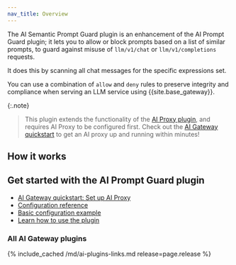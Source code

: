 ```yaml
---
nav_title: Overview
---
```


The AI Semantic Prompt Guard plugin is an enhancement of the AI Prompt Guard plugin; it lets you to allow or block prompts based on a list of similar prompts, to guard against misuse of `llm/v1/chat` or `llm/v1/completions` requests.

It does this by scanning all chat messages for the specific expressions set.

You can use a combination of `allow` and `deny` rules to preserve integrity and compliance when serving an LLM service using {{site.base_gateway}}.

{:.note}
> This plugin extends the functionality of the [AI Proxy plugin](/hub/kong-inc/ai-proxy/), and requires AI Proxy to be configured first. 
Check out the [AI Gateway quickstart](/gateway/latest/get-started/ai-gateway/) to get an AI proxy up and running within minutes!

## How it works



## Get started with the AI Prompt Guard plugin

* [AI Gateway quickstart: Set up AI Proxy](/gateway/latest/get-started/ai-gateway/)
* [Configuration reference](/hub/kong-inc/ai-semantic-prompt-guard/configuration/)
* [Basic configuration example](/hub/kong-inc/ai-semantic-prompt-guard/how-to/basic-example/)
* [Learn how to use the plugin](/hub/kong-inc/ai-semantic-prompt-guard/how-to/)

### All AI Gateway plugins

{% include_cached /md/ai-plugins-links.md release=page.release %}

